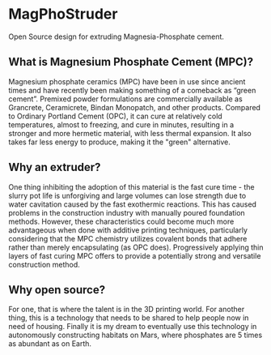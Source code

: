 # MagPhoStruder
Open Source design for extruding Magnesia-Phosphate cement.

## What is Magnesium Phosphate Cement (MPC)?
Magnesium phosphate ceramics (MPC) have been in use since ancient times and have recently been making something of a comeback as “green cement”. Premixed powder formulations are commercially available as Grancrete, Ceramicrete, Bindan Monopatch, and other products. Compared to Ordinary Portland Cement (OPC), it can cure at relatively cold temperatures, almost to freezing, and cure in minutes, resulting in a stronger and more hermetic material, with less thermal expansion. It also takes far less energy to produce, making it the "green" alternative.

## Why an extruder?
One thing inhibiting the adoption of this material is the fast cure time - the slurry pot life is unforgiving and large volumes can lose strength due to water cavitation caused by the fast exothermic reactions. This has caused problems in the construction industry with manually poured foundation methods. However, these characteristics could become much more advantageous when done with additive printing techniques, particularly considering that the MPC chemistry utilizes covalent bonds that adhere rather than merely encapsulating (as OPC does). Progressively applying thin layers of fast curing MPC offers to provide a potentially strong and versatile construction method.  

## Why open source?
For one, that is where the talent is in the 3D printing world.  For another thing, this is a technology that needs to be shared to help people now in need of housing.  Finally it is my dream to eventually use this technology in autonomously constructing habitats on Mars, where phosphates are 5 times as abundant as on Earth. 

